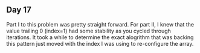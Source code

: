## Day 17

Part I to this problem was pretty straight forward. For part II, I knew that the value trailing 0
(index=1) had some stability as you cycled through iterations. It took a while to determine the
exact alogrithm that was backing this pattern just moved with the index I was using to re-configure
the array.

